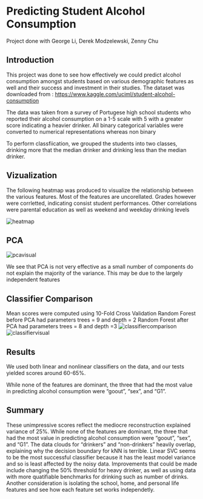 # Predicting Student Alcohol Consumption
Project done with George Li, Derek Modzelewski, Zenny Chu

## Introduction
This project was done to see how effectively we could predict alcohol consumption amongst students based on various demographic features as well and their success and investment in their studies. The dataset was downloaded from : https://www.kaggle.com/uciml/student-alcohol-consumption

The data was taken from a survey of Portugese high school students who reported their alcohol consumption on a 1-5 scale with 5 with a greater score indicating a heavier drinker. All binary categorical variables were converted to numerical representations whereas non binary 

To perform classfiication, we grouped the students into two classes, drinking more that the median drinker and drinking less than the median drinker.

## Vizualization
The following heatmap was produced to visualize the relationship between the various features. Most of the features are uncorellated. Grades however were corrletted, indicating consist student performances. Other correlations were parental education as well as weekend and weekday drinking levels

![heatmap](https://user-images.githubusercontent.com/36087346/36117937-60725dfe-1009-11e8-81c0-6230fce24bfe.png)

## PCA
![pcavisual](https://user-images.githubusercontent.com/36087346/36120447-39f178a6-1011-11e8-9a05-2c5de8c15753.png)

We see that PCA is not very effective as a small number of components do not explain the majority of the variance. This may be due to the largely independent features
## Classifier Comparison
Mean scores were computed using 10-Fold Cross Validation
Random Forest before PCA had parameters trees = 9 and depth = 2
Random Forest after PCA had parameters trees = 8 and depth =3
![classifiercomparison](https://user-images.githubusercontent.com/36087346/36120217-72fc3bc8-1010-11e8-8d61-aba0aafe90fa.png)
![classifiervisual](https://user-images.githubusercontent.com/36087346/36120221-760851f8-1010-11e8-8321-35a9d346f95f.png)
## Results
We used both linear and nonlinear classifiers on the data, and our tests yielded scores around 60-65%.

While none of the features are dominant, the three that had the most value in predicting alcohol consumption were “goout”, “sex”, and “G1”.
## Summary
These unimpressive scores reflect the mediocre reconstruction explained variance of 25%.
While none of the features are dominant, the three that had the most value in predicting alcohol consumption were “goout”, “sex”, and “G1”.
The data clouds for “drinkers” and “non-drinkers” heavily overlap, explaining why the decision boundary for kNN is terrible. Linear SVC seems to be the most successful classifier because it has the least model variance and so is least affected by the noisy data. 
Improvements that could be made include changing the 50% threshold for heavy drinker, as well as using data with more quatifiable benchmarks for drinking such as number of drinks. Another consideration is isolating the school, home, and personal life features and see how each feature set works independetly.


